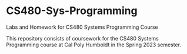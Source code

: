 # CS480-Sys-Programming
Labs and Homework for CS480 Systems Programming Course

This repository consists of coursework for the CS480 Systems Programming course at 
Cal Poly Humboldt in the Spring 2023 semester.
